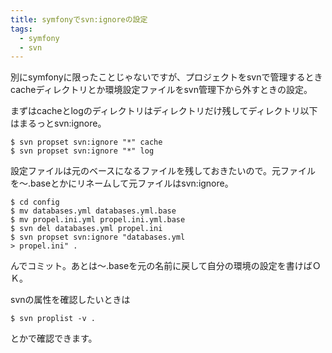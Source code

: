 ```yaml
---
title: symfonyでsvn:ignoreの設定
tags: 
  - symfony
  - svn
---
```


別にsymfonyに限ったことじゃないですが、プロジェクトをsvnで管理するときcacheディレクトリとか環境設定ファイルをsvn管理下から外すときの設定。

まずはcacheとlogのディレクトリはディレクトリだけ残してディレクトリ以下はまるっとsvn:ignore。

    $ svn propset svn:ignore "*" cache
    $ svn propset svn:ignore "*" log

設定ファイルは元のベースになるファイルを残しておきたいので。元ファイルを〜.baseとかにリネームして元ファイルはsvn:ignore。

    $ cd config
    $ mv databases.yml databases.yml.base
    $ mv propel.ini.yml propel.ini.yml.base
    $ svn del databases.yml propel.ini
    $ svn propset svn:ignore "databases.yml
    > propel.ini" .

んでコミット。あとは〜.baseを元の名前に戻して自分の環境の設定を書けばＯＫ。

svnの属性を確認したいときは

    $ svn proplist -v .

とかで確認できます。
